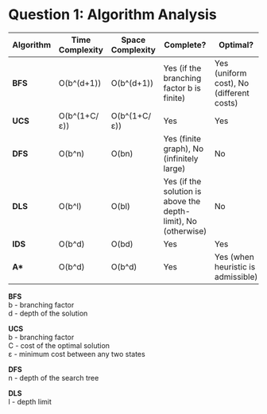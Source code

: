 # Question 1: Algorithm Analysis

| Algorithm | Time Complexity       | Space Complexity    | Complete?                                           | Optimal?                                      |
|-----------|-----------------------|---------------------|-----------------------------------------------------|-----------------------------------------------|
| **BFS**   | O(b^(d+1))            | O(b^(d+1))          | Yes (if the branching factor b is finite)            | Yes (uniform cost), No (different costs)      |
| **UCS**   | O(b^(1+C/ε))          | O(b^(1+C/ε))        | Yes                                                 | Yes                                           |
| **DFS**   | O(b^n)                | O(bn)              | Yes (finite graph), No (infinitely large)            | No                                            |
| **DLS**   | O(b^l)                | O(bl)              | Yes (if the solution is above the depth-limit), No (otherwise) | No                                            |
| **IDS**   | O(b^d)                | O(bd)              | Yes                                                 | Yes                                           |
| **A\***   | O(b^d)                | O(b^d)              | Yes                                                 | Yes (when heuristic is admissible)            |


**BFS**  
b - branching factor  
d - depth of the solution  

**UCS**  
b - branching factor  
C - cost of the optimal solution   
ε - minimum cost between any two states  

**DFS**   
n - depth of the search tree  

**DLS**  
l - depth limit  